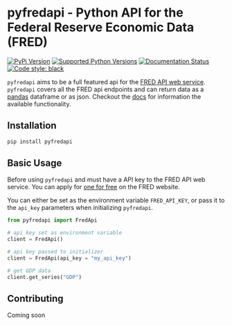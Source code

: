 # pyfredapi - Python API for the Federal Reserve Economic Data (FRED)
<!-- badges: start -->

[![PyPi Version](https://img.shields.io/pypi/v/pyfredapi.svg)](https://pypi.python.org/pypi/pyfredapi/)
[![Supported Python Versions](https://img.shields.io/pypi/pyversions/pyfredapi)](https://pypi.python.org/pypi/pyfredapi)
[![Documentation Status](https://readthedocs.org/projects/pyfredapi/badge/?version=latest)](https://pyfredapi.readthedocs.io/en/latest/?badge=latest)
[![Code style: black](https://img.shields.io/badge/code%20style-black-000000.svg)](https://github.com/psf/black)

<!-- badges: end -->

`pyfredapi` aims to be a full featured api for the [FRED API web service](https://fred.stlouisfed.org/docs/api/fred/). `pyfredapi` covers all the FRED api endpoints and can return data as a [pandas](https://pandas.pydata.org/) dataframe or as json. Checkout the [docs](https://pyfredapi.readthedocs.io/en/latest/) for information the available functionality.

## Installation
```bash
pip install pyfredapi
```

## Basic Usage

Before using `pyfredapi` and must have a API key to the FRED API web service. You can apply for [one for free](https://fred.stlouisfed.org/docs/api/api_key.html) on the FRED website.

You can either be set as the environment variable `FRED_API_KEY`, or pass it to the `api_key` parameters when initializing `pyfredapi`.

```python
from pyfredapi import FredApi

# api key set as environment variable
client = FredApi()

# api key passed to initializer
client = FredApi(api_key = "my_api_key")

# get GDP data
client.get_series("GDP")
```

## Contributing

Coming soon

